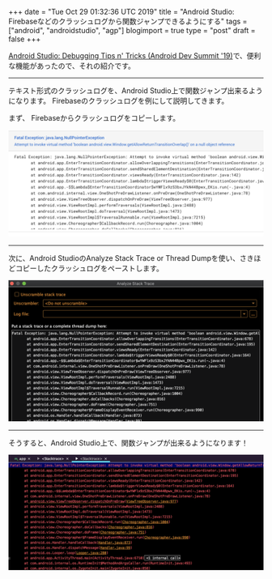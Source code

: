 +++
date = "Tue Oct 29 01:32:36 UTC 2019"
title = "Android Studio: Firebaseなどのクラッシュログから関数ジャンプできるようにする"
tags = ["android", "androidstudio", "agp"]
blogimport = true
type = "post"
draft = false
+++

[Android Studio: Debugging Tips n' Tricks (Android Dev Summit '19)](https://youtu.be/rjlhSDhFwzM?t=1043)で、便利な機能があったので、それの紹介です。

---

テキスト形式のクラッシュログを、Android Studio上で関数ジャンプ出来るようになります。 Firebaseのクラッシュログを例にして説明してきます。

まず、 Firebaseからクラッシュログをコピーします。

<img src="/blog/android/agp/android-studio/firebase-crash-log.png" />

---

次に、Android StudioのAnalyze Stack Trace or Thread Dumpを使い、さきほどコピーしたクラッシュログをペーストします。

<img src="/blog/android/agp/android-studio/firebase-crash-log-android-studio.png" />

---

そうすると、Android Studio上で、関数ジャンプが出来るようになります！

<img src="/blog/android/agp/android-studio/firebase-crash-log-result.png" />
